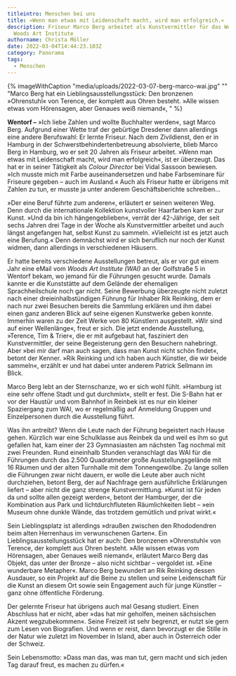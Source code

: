 ```yaml
---
titleintro: Menschen bei uns
title: »Wenn man etwas mit Leidenschaft macht, wird man erfolgreich.«
description: Friseur Marco Berg arbeitet als Kunstvermittler für das Wentorfer
  Woods Art Institute
authorname: Christa Möller
date: 2022-03-04T14:44:23.103Z
category: Panorama
tags:
  - Menschen
---
```

{% imageWithCaption "media/uploads/2022-03-07-berg-marco-wai.jpg" "" "Marco Berg hat ein Lieblingsausstellungsstück: Den bronzenen »Ohrenstuhl« von Terence, der komplett aus Ohren besteht. »Alle wissen etwas vom Hörensagen, aber Genaues weiß niemand«,   " %}



**Wentorf –** »Ich liebe Zahlen und wollte Buchhalter werden«, sagt Marco Berg. Aufgrund einer Wette traf der gebürtige Dresdener dann allerdings eine andere Berufswahl: Er lernte Friseur. Nach dem Zivildienst, den er in Hamburg in der Schwerstbehindertenbetreuung absolvierte, blieb Marco Berg in Hamburg, wo er seit 20 Jahren als Friseur arbeitet. »Wenn man etwas mit Leidenschaft macht, wird man erfolgreich«, ist er überzeugt. Das hat er in seiner Tätigkeit als *Colour Director* bei Vidal Sassoon bewiesen. »Ich musste mich mit Farbe auseinandersetzen und habe Farbseminare für Friseure gegeben – auch im Ausland.« Auch als Friseur hatte er übrigens mit Zahlen zu tun, er musste ja unter anderem Geschäftsberichte schreiben… 

»Der eine Beruf führte zum anderen«, erläutert er seinen weiteren Weg. Denn durch die internationale Kollektion kunstvoller Haarfarben kam er zur Kunst. »Und da bin ich hängengeblieben«, verrät der 42-Jährige, der seit sechs Jahren drei Tage in der Woche als Kunstvermittler arbeitet und auch längst angefangen hat, selbst Kunst zu sammeln. »Vielleicht ist es jetzt auch eine Berufung.« Denn demnächst wird er sich beruflich nur noch der Kunst widmen, dann allerdings in verschiedenen Häusern. 

Er hatte bereits verschiedene Ausstellungen betreut, als er vor gut einem Jahr eine eMail vom *Woods Art Institute (WAI)* an der Golfstraße 5 in Wentorf bekam, wo jemand für die Führungen gesucht wurde. Damals kannte er die Kunststätte auf dem Gelände der ehemaligen Sprachheilschule noch gar nicht. Seine Bewerbung überzeugte nicht zuletzt nach einer dreieinhalbstündigen Führung für Inhaber Rik Reinking, dem er nach nur zwei Besuchen bereits die Sammlung erklären und ihm dabei einen ganz anderen Blick auf seine eigenen Kunstwerke geben konnte. Immerhin waren zu der Zeit Werke von 80 Künstlern ausgestellt. »Wir sind auf einer Wellenlänge«, freut er sich. Die jetzt endende Ausstellung, »Terence, Tim & Trier«, die er mit aufgebaut hat, fasziniert den Kunstvermittler, der seine Begeisterung gern den Besuchern nahebringt. Aber »bei mir darf man auch sagen, dass man Kunst nicht schön findet«, betont der Kenner. »Rik Reinking und ich haben auch Künstler, die wir beide sammeln«, erzählt er und hat dabei unter anderem Patrick Sellmann im Blick. 

Marco Berg lebt an der Sternschanze, wo er sich wohl fühlt. »Hamburg ist eine sehr offene Stadt und gut durchmixt«, stellt er fest. Die S-Bahn hat er vor der Haustür und vom Bahnhof in Reinbek ist es nur ein kleiner Spaziergang zum WAI, wo er regelmäßig auf Anmeldung Gruppen und Einzelpersonen durch die Ausstellung führt. 

Was ihn antreibt? Wenn die Leute nach der Führung begeistert nach Hause gehen. Kürzlich war eine Schulklasse aus Reinbek da und weil es ihm so gut gefallen hat, kam einer der 23 Gymnasiasten am nächsten Tag nochmal mit zwei Freunden. Rund eineinhalb Stunden veranschlagt das WAI für die Führungen durch das 2.500 Quadratmeter große Ausstellungsgelände mit 16 Räumen und der alten Turnhalle mit dem Tonnengewölbe. Zu lange sollen die Führungen zwar nicht dauern, er wolle die Leute aber auch nicht durchziehen, betont Berg, der auf Nachfrage gern ausführliche Erklärungen liefert – aber nicht die ganz strenge Kunstvermittlung. »Kunst ist für jeden da und sollte allen gezeigt werden«, betont der Hamburger, der die Kombination aus Park und lichtdurchfluteten Räumlichkeiten liebt – »ein Museum ohne dunkle Wände, das trotzdem gemütlich und privat wirkt.« 

Sein Lieblingsplatz ist allerdings »draußen zwischen den Rhododendren beim alten Herrenhaus im verwunschenen Garten«. Ein Lieblingsausstellungsstück hat er auch: Den bronzenen »Ohrenstuhl« von Terence, der komplett aus Ohren besteht. »Alle wissen etwas vom Hörensagen, aber Genaues weiß niemand«, erläutert Marco Berg das Objekt, das unter der Bronze – also nicht sichtbar – vergoldet ist. »Eine wunderbare Metapher«. Marco Berg bewundert an Rik Reinking dessen Ausdauer, so ein Projekt auf die Beine zu stellen und seine Leidenschaft für die Kunst an diesem Ort sowie sein Engagement auch für junge Künstler – ganz ohne öffentliche Förderung. 

Der gelernte Friseur hat übrigens auch mal Gesang studiert. Einen Abschluss hat er nicht, aber »das hat mir geholfen, meinen sächsischen Akzent wegzubekommen«. Seine Freizeit ist sehr begrenzt, er nutzt sie gern zum Lesen von Biografien. Und wenn er reist, dann bevorzugt er die Stille in der Natur wie zuletzt im November in Island, aber auch in Österreich oder der Schweiz. 

Sein Lebensmotto: »Dass man das, was man tut, gern macht und sich jeden Tag darauf freut, es machen zu dürfen.«